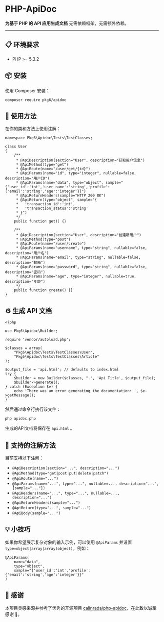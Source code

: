 # PHP-ApiDoc

**为基于 PHP 的 API 应用生成文档**
 无需依赖框架，无需额外依赖。

------

## 📋 环境要求

- PHP >= 5.3.2

## 📦 安装

使用 Composer 安装：

```
composer require pkg6/apidoc
```

## 🚀 使用方法

在你的类和方法上使用注解：

~~~
namespace Pkg6\Apidoc\Tests\TestClasses;

class User
{
    /**
     * @ApiDescription(section="User", description="获取用户信息")
     * @ApiMethod(type="get")
     * @ApiRoute(name="/user/get/{id}")
     * @ApiParams(name="id", type="integer", nullable=false, description="用户ID")
     * @ApiParams(name="data", type="object", sample="{'user_id':'int','user_name':'string','profile':{'email':'string','age':'integer'}}")
     * @ApiReturnHeaders(sample="HTTP 200 OK")
     * @ApiReturn(type="object", sample="{
     *   'transaction_id':'int',
     *   'transaction_status':'string'
     * }")
     */
    public function get() {}

    /**
     * @ApiDescription(section="User", description="创建新用户")
     * @ApiMethod(type="post")
     * @ApiRoute(name="/user/create")
     * @ApiParams(name="username", type="string", nullable=false, description="用户名")
     * @ApiParams(name="email", type="string", nullable=false, description="邮箱")
     * @ApiParams(name="password", type="string", nullable=false, description="密码")
     * @ApiParams(name="age", type="integer", nullable=true, description="年龄")
     */
    public function create() {}
}

~~~

## ⚙️ 生成 API 文档

~~~
<?php

use Pkg6\Apidoc\Builder;

require 'vendor/autoload.php';

$classes = array(
    "Pkg6\Apidoc\Tests\TestClasses\User",
    "Pkg6\Apidoc\Tests\TestClasses\Article"
);

$output_file = 'api.html'; // defaults to index.html
try {
    $builder = new Builder($classes, ".", 'Api Title', $output_file);
    $builder->generate();
} catch (Exception $e) {
    echo 'There was an error generating the documentation: ', $e->getMessage();
}
~~~

然后通过命令行执行该文件：

~~~
php apidoc.php
~~~

生成的API文档将保存在 `api.html` 。

## 🧩 支持的注解方法

目前支持以下注解：

- `@ApiDescription(section="...", description="...")`
- `@ApiMethod(type="get|post|put|delete|patch")`
- `@ApiRoute(name="...")`
- `@ApiParams(name="...", type="...", nullable=..., description="...", [sample="..."])`
- `@ApiHeaders(name="...", type="...", nullable=..., description="...")`
- `@ApiReturnHeaders(sample="...")`
- `@ApiReturn(type="...", sample="...")`
- `@ApiBody(sample="...")`

## 💡 小技巧

如果你希望展示复杂对象的输入示例，可以使用 `@ApiParams` 并设置 `type=object|array|array(object)`，例如：

~~~
@ApiParams(
    name="data", 
    type="object", 
    sample="{'user_id':'int','profile':{'email':'string','age':'integer'}}"
)
~~~

## 🙏 感谢

本项目灵感来源并参考了优秀的开源项目 [calinrada/php-apidoc](https://github.com/calinrada/php-apidoc)，在此致以诚挚感谢 🙌。
